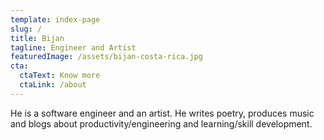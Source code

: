 ```yaml
---
template: index-page
slug: /
title: Bijan
tagline: Engineer and Artist
featuredImage: /assets/bijan-costa-rica.jpg
cta:
  ctaText: Know more
  ctaLink: /about
---
```


He is a software engineer and an artist. He writes poetry, produces music and blogs about productivity/engineering and learning/skill development.
